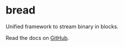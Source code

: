 # bread
Unified framework to stream binary in blocks.

Read the docs on [GitHub](https://github.com/ltgcgo/bread).